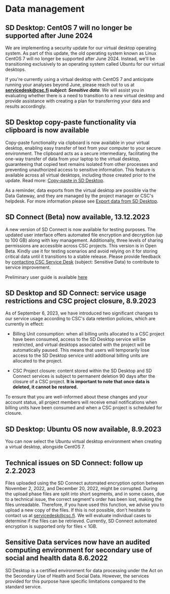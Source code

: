 # Data management

## SD Desktop: CentOS 7 will no longer be supported after June 2024

We are implementing a security update for our virtual desktop operating system. As part of this update, the old operating system known as Linux CentOS 7 will no longer be supported after June 2024. Instead, we'll be transitioning exclusively to an operating system called Ubuntu for our virtual desktops. 

If you're currently using a virtual desktop with CentOS 7 and anticipate running your analyses beyond June, please reach out to us at **servicedesk@csc.fi *subject: Sensitive data***. We will assist you in evaluating whether there is a need to transition to a new virtual desktop and provide assistance with creating a plan for transferring your data and results accordingly.

## SD Desktop copy-paste functionality via clipboard is now available
Copy-paste functionality via clipboard is now available in your virtual desktop, enabling easy transfer of text from your computer to your secure environment. The clipboard acts as a secure intermediary, facilitating the one-way transfer of data from your laptop to the virtual desktop, guaranteeing that copied text remains isolated from other processes and preventing unauthorized access to sensitive information. This feature is available across all virtual desktops, including those created prior to the update. Read more: [Copy-paste in SD Desktop](../../data/sensitive-data/sd-desktop-access.md#copy-paste-from-your-laptop-to-virtual-desktop).

As a reminder, data exports from the virtual desktop are possible via the Data Gateway, and they are managed by the project manager or CSC's helpdesk. For more information please see [Export data from SD Desktop](../../data/sensitive-data/sd-desktop-export.md).

## SD Connect (Beta) now available, 13.12.2023

A new version of SD Connect is now available for testing purposes. The updated user interface offers automated file encryption and decryption (up to 100 GB) along with key management. Additionally, three levels of sharing permissions are accessible across CSC projects. This version is in Open Beta. Kindly use it for testing scenarios and avoid relying on it for storing critical data until it transitions to a stable release. Please provide feedback by [contacting CSC Service Desk](../contact.md) (subject: Sensitive Data) to contribute to service improvement.

Preliminary user guide is available [here](../../data/sensitive-data/sd-connect-beta.md)

## SD Desktop and SD Connect: service usage restrictions and CSC project closure, 8.9.2023

As of September 6, 2023, we have introduced two significant changes to our service usage according to CSC's data retention policies, which are currently in effect:

* Billing Unit consumption: when all billing units allocated to a CSC project have been consumed, access to the SD Desktop service will be restricted, and virtual desktops associated with the project will be automatically paused. This means that users will temporarily lose access to the SD Desktop service until additional billing units are allocated to the project.

* CSC Project closure: content stored within the SD Desktop and SD Connect services is subject to permanent deletion 90 days after the closure of a CSC project. **It is important to note that once data is deleted, it cannot be restored.**

To ensure that you are well-informed about these changes and your account status,  all project members will receive email notifications when billing units have been consumed and when a  CSC project is scheduled for closure. 



## SD Desktop: Ubuntu OS now available, 8.9.2023

You can now select the Ubuntu virtual desktop environment when creating a virtual desktop, alongside CentOS 7.
  

## Technical issues on SD Connect: follow up 2.2.2023

Files uploaded using the SD Connect automated encryption option between November 2, 2022, and December 20, 2022, might be corrupted. 
During the upload phase files are split into short segments, and in some cases, due to a technical issue, the correct segment's order has been lost, making the files unreadable. Therefore, if you have used this function, we advise you to upload a new copy of the files. If this is not possible, don't hesitate to contact us at servicedesk@csc.fi. We will evaluate individual cases to determine if the files can be retrieved. Currently, SD Connect automated encryption is supported only for files < 1GB. 



## Sensitive Data services now have an audited computing environment for secondary use of social and health data 8.6.2022

SD Desktop is a certified environment for data processing under the Act on the Secondary Use of Health and Social Data. However, the services provided for this purpose have specific limitations compared to the standard service.


